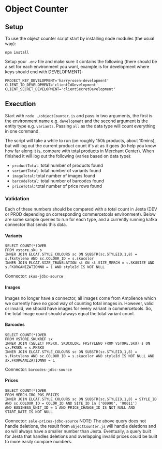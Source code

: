 # Object Counter
## Setup
To use the object counter script start by installing node modules (the usual way):

```
npm install
```

Setup your `.env` file and make sure it contains the following (there should be a set for each environment you want, example is for development where keys should end with DEVELOPMENT):

```
PROJECT_KEY_DEVELOPMENT='harryrosen-development'
CLIENT_ID_DEVELOPMENT='clientIdDevelopment'
CLIENT_SECRET_DEVELOPMENT='clientSecretDevelopment'
```

## Execution
Start with `node ./objectCounter.js` and pass in two arguments, the first is the environment name e.g. `development` and the second argument is the entity type e.g. `variants`. Passing `all` as the data type will count everything in one command.

The script will take a while to run (on roughly 150k products, about 10mins), but will log out the current product count it's at as it goes (to help you know how far along it is, compare with total products in Merchant Center).
When finished it will log out the following (varies based on data type): 
- `productTotal`: total number of products found
- `variantTotal`: total number of variants found
- `imageTotal`: total number of images found
- `barcodeTotal`: total number of barcodes found
- `priceTotal`: total number of price rows found

### Validation
Each of these numbers should be compared with a total count in Jesta (DEV or PROD depending on corresponding commercetools environment). Below are some sample queries to run for each type, and a currently running kafka connector that sends this data.

#### Variants
```
SELECT COUNT(*)OVER 
FROM vstore.sku s
INNER JOIN ELCAT.STYLE_COLOURS sc ON SUBSTR(sc.STYLEID,1,8) = s.fkstyleno AND sc.COLOUR_ID = s.skucolor
INNER JOIN ELCAT.SIZE_TRANSLATION st ON st.SIZE_MERCH = s.SKUSIZE AND s.FKORGANIZATIONNO = 1 AND styleId IS NOT NULL
```
Connector: `skus-jdbc-source`

#### Images
Images no longer have a connector, all images come from Amplience which we currently have no good way of counting total images in.
However, valid or invalid, we should have images for every variant in commercetools. So, the total image count should always equal the total variant count.

#### Barcodes
```
SELECT COUNT(*)OVER
FROM VSTORE.SKUXREF sx
INNER JOIN (SELECT PKSKU, SKUCOLOR, FKSTYLENO FROM VSTORE.SKU) s ON sx.FKSKU = s.PKSKU
INNER JOIN ELCAT.STYLE_COLOURS sc ON SUBSTR(sc.STYLEID,1,8) = s.fkstyleno AND sc.COLOUR_ID = s.skucolor AND styleId IS NOT NULL AND sx.FKORGANIZATIONNO = 1
```
Connector: `barcodes-jdbc-source`

#### Prices
```
SELECT COUNT(*)OVER
FROM MERCH.IRO_POS_PRICES
INNER JOIN ELCAT.STYLE_COLOURS sc ON SUBSTR(sc.STYLEID,1,8) = STYLE_ID AND sc.COLOUR_ID = COLOR_ID AND SITE_ID in ('00990', '00011') 
AND BUSINESS_UNIT_ID = 1 AND PRICE_CHANGE_ID IS NOT NULL AND START_DATE IS NOT NULL
```
Connector: `sale-prices-jdbc-source`
NOTE: The above query does not handle deletions, the result from `objectCounter.js` will handle deletions and so will always have a smaller number than Jesta.
Eventually, a query built for Jesta that handles deletions and overlapping invalid prices could be built to more easily compare numbers.
